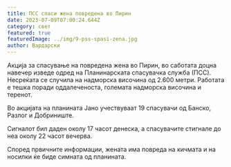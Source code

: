 ```yaml
---
title: ПСС спаси жена повредена во Пирин
date: 2023-07-09T07:00:24.644Z
category: свет
featured: true
featuredImage: ../img/9-pss-spasi-zena.jpg
author: Вардарски
---
```

Акција за спасување на повредена жена во Пирин, во саботата доцна навечер изведе одред на Планинарската спасувачка служба (ПСС). Несреќата се случила на надморска височина од 2.600 метри. Работата е тешка поради оддалеченоста, големата надморска височина и теренот.

Во акцијата на планината Јано учествуваат 19 спасувачи од Банско, Разлог и Добриниште.

Сигналот бил даден околу 17 часот денеска, а спасувачите стигнале до неа околу 22 часот вечерва.

Според првичните информации, жената има повреда на кичмата и на носилки ќе биде симната од планината.